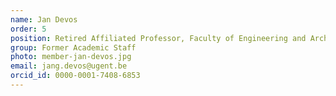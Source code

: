 ```yaml
---
name: Jan Devos
order: 5
position: Retired Affiliated Professor, Faculty of Engineering and Architecture
group: Former Academic Staff
photo: member-jan-devos.jpg
email: jang.devos@ugent.be
orcid_id: 0000-0001-7408-6853
---
```

